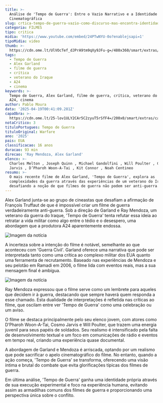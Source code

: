 ```yaml
---
title: >-
  Análise de 'Tempo de Guerra': Entre o Vazio Narrativo e a Identidade
  Cinematográfica
slug: crtica-tempo-de-guerra-vazio-como-discurso-mas-encontra-identidade-como-filme
categoria: FILMES
tipo: critica
midia: 'https://www.youtube.com/embed/24PTwNYU-0o?enablejsapi=1'
tipoMidia: video
thumb: >-
  https://cdn.ome.lt/UlVOcTef_dJPrA9tm9qXy9JFu-g=/480x360/smart/extras/conteudos/tempo-de-guerra-critica.jpg
tags:
  - Tempo de Guerra
  - Alex Garland
  - filme de guerra
  - crítica
  - veterano do Iraque
  - A24
  - cinema
keywords: >-
  Tempo de Guerra, Alex Garland, filme de guerra, crítica, veterano do Iraque,
  A24, cinema
author: Pablo Moura
data: '2025-04-19T00:41:09.281Z'
capaObra: >-
  https://cdn.ome.lt/25-lov1ULY2CAr5C2zyuT5rSfF4=/200x0/smart/extras/capas/tempo-de-guerra.jpg
notaCritico: 3
tituloPortugues: Tempo de Guerra
tituloOriginal: Warfare
ano: '2025'
pais: EUA
classificacao: 16 anos
duracao: 93 min
direcao: 'Ray Mendoza, Alex Garland'
elenco: >-
  Charles Melton , Joseph Quinn , Michael Gandolfini , Will Poulter , Cosmo
  Jarvis , D’Pharoh Woon-A-Tai , Kit Connor , Noah Centineo
resumo: >-
  O mais recente filme de Alex Garland, 'Tempo de Guerra', explora as
  complexidades da guerra através das experiências de um veterano do Iraque,
  desafiando a noção de que filmes de guerra não podem ser anti-guerra.
---
```


Alex Garland junta-se ao grupo de cineastas que desafiam a afirmação de François Truffaut de que é impossível criar um filme de guerra verdadeiramente anti-guerra. Sob a direção de Garland e Ray Mendoza, um veterano da guerra do Iraque, 'Tempo de Guerra' tenta refutar essa ideia ao retratar a vida militar como algo entre o tédio e o desespero, uma abordagem que a produtora A24 aparentemente endossa.

![Imagem da notícia](https://cdn.ome.lt/DrH0VAnhi1oKW0RAdxMwL3xoJLs=/fit-in/837x500/smart/uploads/conteudo/fotos/tempo-de-guerra-3.jpg)

A incerteza sobre a intenção do filme é notável, semelhante ao que aconteceu com 'Guerra Civil'. Garland oferece uma narrativa que pode ser interpretada tanto como uma crítica ao complexo militar dos EUA quanto uma ferramenta de recrutamento. Baseado nas experiências de Mendoza e seu pelotão em Ramadi em 2006, o filme lida com eventos reais, mas a sua mensagem final é ambígua.

![Imagem da notícia](https://cdn.ome.lt/yhT1ZzhvqCK6N0HUjUWbprrc0Mk=/fit-in/837x500/smart/uploads/conteudo/fotos/tempo-de-guerra-2.jpg)

Ray Mendoza expressou que o filme serve como um lembrete para aqueles que decidem ir à guerra, destacando que sempre haverá quem responda a esse chamado. Esta dualidade de interpretações é refletida nas críticas ao filme, que oscilam entre ver 'Tempo de Guerra' como uma celebração ou um aviso.

O filme se destaca principalmente pelo seu elenco jovem, com atores como D’Pharoh Woon-A-Tai, Cosmo Jarvis e Will Poulter, que trazem uma energia juvenil para seus papéis de soldados. Seu realismo é intensificado pela falta de desenvolvimento textual e um foco em comunicações de rádio e eventos em tempo real, criando uma experiência quase documental.

A abordagem de Garland e Mendoza é arriscada, optando por um realismo que pode sacrificar o apelo cinematográfico do filme. No entanto, quando a ação começa, 'Tempo de Guerra' se transforma, oferecendo uma visão íntima e brutal do combate que evita glorificações típicas dos filmes de guerra.

Em última análise, 'Tempo de Guerra' ganha uma identidade própria através de sua execução experimental e foco na experiência humana, evitando assim as armadilhas comuns dos filmes de guerra e proporcionando uma perspectiva única sobre o conflito.
